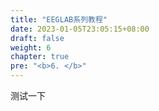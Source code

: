 ```yaml
---
title: "EEGLAB系列教程"
date: 2023-01-05T23:05:15+08:00
draft: false
weight: 6
chapter: true
pre: "<b>6. </b>"
---
```

测试一下